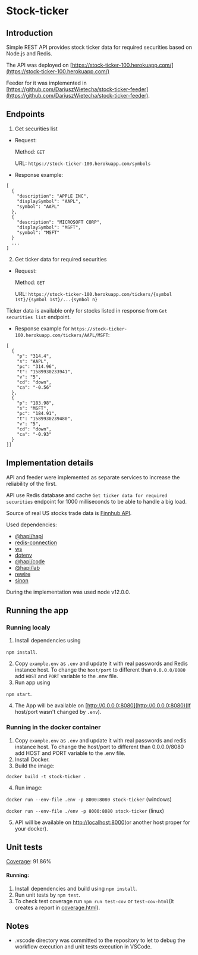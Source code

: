 # Stock-ticker


## Introduction
Simple REST API provides stock ticker data for required securities based on Node.js and Redis. 

The API was deployed on [https://stock-ticker-100.herokuapp.com/](https://stock-ticker-100.herokuapp.com/)

Feeder for it was implemented in [https://github.com/DariuszWietecha/stock-ticker-feeder](https://github.com/DariuszWietecha/stock-ticker-feeder).


## Endpoints
1. Get securities list
* Request: 

  Method: `GET`

  URL: `https://stock-ticker-100.herokuapp.com/symbols`

* Response example:
```
[
  {
    "description": "APPLE INC",
    "displaySymbol": "AAPL",
    "symbol": "AAPL"
  },
  {
    "description": "MICROSOFT CORP",
    "displaySymbol": "MSFT",
    "symbol": "MSFT"
  }
  ...
]
```
2. Get ticker data for required securities
* Request: 

  Method: `GET`

  URL: `https://stock-ticker-100.herokuapp.com/tickers/{symbol 1st}/{symbol 1st}/...{symbol n}`

Ticker data is available only for stocks listed in response from `Get securities list` endpoint.

* Response example for `https://stock-ticker-100.herokuapp.com/tickers/AAPL/MSFT`:
```
[
  {
    "p": "314.4",
    "s": "AAPL",
    "pc": "314.96",
    "t": "1589930233941",
    "v": "5",
    "cd": "down",
    "ca": "-0.56"
  },
  {
    "p": "183.98",
    "s": "MSFT",
    "pc": "184.91",
    "t": "1589930239480",
    "v": "5",
    "cd": "down",
    "ca": "-0.93"
  }
]]
```


## Implementation details
API and feeder were implemented as separate services to increase the reliability of the first.

API use Redis database and cache `Get ticker data for required securities` endpoint for 1000 milliseconds to be able to handle a big load.

Source of real US stocks trade data is [Finnhub API](https://finnhub.io/). 

Used dependencies:
- [@hapi/hapi](https://github.com/hapijs/hapi)
- [redis-connection](https://github.com/dwyl/redis-connection)
- [ws](https://github.com/websockets/ws)
- [dotenv](https://github.com/motdotla/dotenv)
- [@hapi/code](https://github.com/hapijs/code)
- [@hapi/lab](https://github.com/hapijs/lab)
- [rewire](https://github.com/jhnns/rewire)
- [sinon](https://github.com/sinonjs/sinon)

During the implementation was used node v12.0.0.


## Running the app
### Running localy
1. Install dependencies using 

`npm install`.

2. Copy `example.env` as `.env` and update it with real passwords and Redis instance host. To change the `host/port` to different than `0.0.0.0/8080` add `HOST` and `PORT` variable to the .env file.
3. Run app using

`npm start`.

4. The App will be available on [http://0.0.0.0:8080](http://0.0.0.0:8080)(If host/port wasn't changed by `.env`).

### Running in the docker container
1.  Copy `example.env` as `.env` and update it with real passwords and redis instance host. To change the host/port to different than 0.0.0.0/8080 add HOST and PORT variable to the .env file.
2. Install Docker.
3. Build the image: 

`docker build -t stock-ticker .`

4. Run image:

`docker run --env-file .env -p 8000:8080 stock-ticker` (windows)

`docker run --env-file ./env -p 8000:8080 stock-ticker` (linux)

5. API will be available on [http://localhost:8000](http://localhost:8000)(or another host proper for your docker).


## Unit tests
[Coverage](https://github.com/DariuszWietecha/stock-ticker/blob/master/coverage.html): 91.86%


#### Running:
1. Install dependencies and build using `npm install`.
2. Run unit tests by `npm test`.
3. To check test coverage run `npm run test-cov` or `test-cov-html`(It creates a report in [coverage.html](https://github.com/DariuszWietecha/stock-ticker-feeder/blob/master/coverage.html)).


## Notes
* .vscode directory was committed to the repository to let to debug the workflow execution and unit tests execution in VSCode.